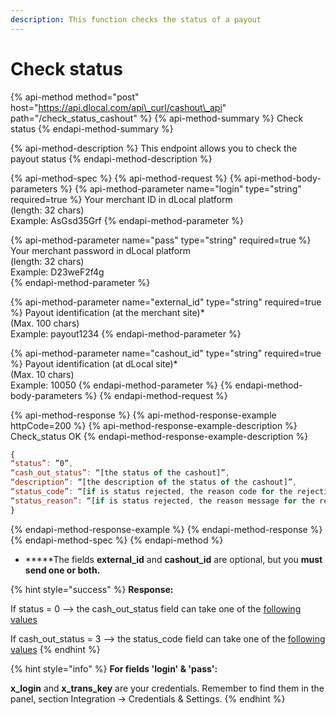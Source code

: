 ```yaml
---
description: This function checks the status of a payout
---
```


# Check status

{% api-method method="post" host="https://api.dlocal.com/api\_curl/cashout\_api" path="/check\_status\_cashout" %}
{% api-method-summary %}
 Check status
{% endapi-method-summary %}

{% api-method-description %}
This endpoint allows you to check the payout status
{% endapi-method-description %}

{% api-method-spec %}
{% api-method-request %}
{% api-method-body-parameters %}
{% api-method-parameter name="login" type="string" required=true %}
Your merchant ID in dLocal platform   
\(length: 32 chars\)  
Example: AsGsd35Grf
{% endapi-method-parameter %}

{% api-method-parameter name="pass" type="string" required=true %}
Your merchant password in dLocal platform   
\(length: 32 chars\)  
Example: D23weF2f4g  
{% endapi-method-parameter %}

{% api-method-parameter name="external\_id" type="string" required=true %}
Payout identification \(at the merchant site\)\*  
\(Max. 100 chars\)  
Example: payout1234
{% endapi-method-parameter %}

{% api-method-parameter name="cashout\_id" type="string" required=true %}
Payout identification \(at dLocal site\)\*  
\(Max. 10 chars\)  
Example: 10050
{% endapi-method-parameter %}
{% endapi-method-body-parameters %}
{% endapi-method-request %}

{% api-method-response %}
{% api-method-response-example httpCode=200 %}
{% api-method-response-example-description %}
Check\_status OK
{% endapi-method-response-example-description %}

```javascript
{
“status”: ”0”, 
“cash_out_status”: “[the status of the cashout]”,
“description”: “[the description of the status of the cashout]”,
“status_code”: “[if is status rejected, the reason code for the rejection]”,
“status_reason”: “[if is status rejected, the reason message for the rejection]”
} 
```
{% endapi-method-response-example %}
{% endapi-method-response %}
{% endapi-method-spec %}
{% endapi-method %}

* **\***The fields **external\_id** and **cashout\_id** are optional, but you **must send one or both.**

{% hint style="success" %}
**Response:**

If status = 0 --&gt; the cash\_out\_status field can take one of the [following values](error-codes-reference.md#payout-status)

If cash\_out\_status = 3 --&gt; the status\_code field can take one of the [following values](error-codes-reference.md#error-codes-range)
{% endhint %}

{% hint style="info" %}
**For fields 'login' & 'pass':**

**x\_login** and **x\_trans\_key** are your credentials. Remember to find them in the panel, section Integration -&gt; Credentials & Settings.
{% endhint %}

